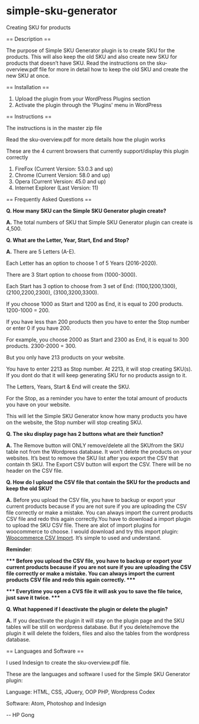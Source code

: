 # simple-sku-generator

Creating SKU for products

== Description ==

The purpose of Simple SKU Generator plugin is to create SKU for the products. This will also keep the old SKU and also create new SKU for products that doesn’t have SKU. Read the instructions on the sku-overview.pdf file for more in detail how to keep the old SKU and create the new SKU at once. 

== Installation == 

1. Upload the plugin from your WordPress Plugins section
2. Activate the plugin through the 'Plugins' menu in WordPress

== Instructions ==

The instructions is in the master zip file

Read the sku-overview.pdf for more details how the plugin works 

These are the 4 current browsers that currently support/display this plugin correctly

1. FireFox (Current Version: 53.0.3 and up)
2. Chrome (Current Version: 58.0 and up)
3. Opera (Current Version: 45.0 and up)
4. Internet Explorer (Last Version: 11)

== Frequently Asked Questions == 

<b>Q. How many SKU can the Simple SKU Generator plugin create?</b>

<b>A.</b> The total numbers of SKU that Simple SKU Generator plugin can create is 4,500.

<b>Q. What are the Letter, Year, Start, End and Stop?</b>

<b>A.</b> There are 5 Letters (A-E).

Each Letter has an option to choose 1 of 5 Years (2016-2020).

There are 3 Start option to choose from (1000-3000).

Each Start has 3 option to choose from 3 set of End: (1100,1200,1300), (2100,2200,2300), (3100,3200,3300).

If you choose 1000 as Start and 1200 as End, it is equal to 200 products. 1200-1000 = 200.

If you have less than 200 products then you have to enter the Stop number or enter 0 if you have 200.

For example, you choose 2000 as Start and 2300 as End, it is equal to 300 products. 2300-2000 = 300.

But you only have 213 products on your website. 

You have to enter 2213 as Stop number. At 2213, it will stop creating SKU(s). If you dont do that it will keep generating SKU for no products assign to it.

The Letters, Years, Start & End will create the SKU.

For the Stop, as a reminder you have to enter the total amount of products you have on your website. 

This will let the Simple SKU Generator know how many products you have on the website, the Stop number will stop creating SKU.

<b>Q. The sku display page has 2 buttons what are their function?</b>

<b>A.</b> The Remove button will ONLY remove/delete all the SKUfrom the SKU table not from the Wordpress database. It won’t delete the products on your websites. It’s best to remove the SKU list after you export the CSV that contain th SKU. 
The Export CSV button will export the CSV. There will be no header on the CSV file.

<b>Q. How do I upload the CSV file that contain the SKU for the products and keep the old SKU?</b>

<b>A.</b> Before you upload the CSV file, you have to backup or export your current products because if you are not sure if you are uploading the CSV file correctly or make a mistake. You can always import the current products CSV file and redo this again correctly.You have to download a import plugin to upload the SKU CSV file. There are alot of import plugins for woocommerce to choose. I would download and try this import plugin: <a href=”https://wordpress.org/plugins/woocommerce-csvimport/”>Woocommerce CSV Import</a>. It’s simple to used and understand. 

<b>Reminder</b>: 

<b>***  Before you upload the CSV file, you have to backup or export your current products because if you are not sure if you are uploading the CSV file correctly or make a mistake. You can always import the current products CSV file and redo this again correctly. ***</b> 

<b>*** Everytime you open a CVS file it will ask you to save the file twice, just save it twice. ***</b> 

<b>Q. What happened if I deactivate the plugin or delete the plugin?</b>

<b>A.</b> If you deactivate the plugin it will stay on the plugin page and the SKU tables will be still on wordpress database. But if you delete/remove the plugin it will delete the folders, files and also the tables from the
wordpress database.

== Languages and Software ==

I used Indesign to create the sku-overview.pdf file.

These are the languages and software I used for the Simple SKU Generator plugin:

Language: HTML, CSS, JQuery, OOP PHP, Wordpress Codex

Software: Atom, Photoshop and Indesign

-- HP Gong
